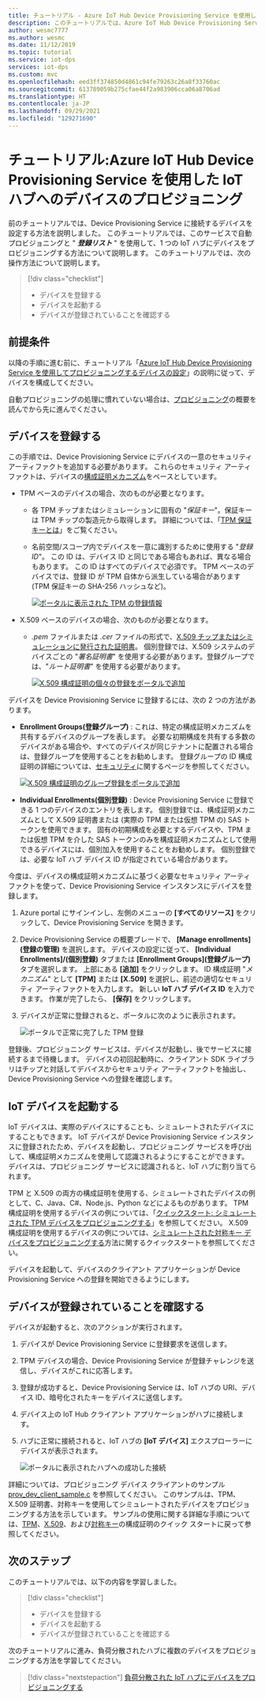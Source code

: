 ```yaml
---
title: チュートリアル - Azure IoT Hub Device Provisioning Service を使用してデバイスをプロビジョニングする
description: このチュートリアルでは、Azure IoT Hub Device Provisioning Service (DPS) を使用して 1 つの IoT ハブにデバイスをプロビジョニングする方法を説明します。
author: wesmc7777
ms.author: wesmc
ms.date: 11/12/2019
ms.topic: tutorial
ms.service: iot-dps
services: iot-dps
ms.custom: mvc
ms.openlocfilehash: eed3ff374850d4861c94fe79263c26a8f33760ac
ms.sourcegitcommit: 613789059b275cfae44f2a983906cca06a8706ad
ms.translationtype: HT
ms.contentlocale: ja-JP
ms.lasthandoff: 09/29/2021
ms.locfileid: "129271690"
---
```

# <a name="tutorial-provision-the-device-to-an-iot-hub-using-the-azure-iot-hub-device-provisioning-service"></a>チュートリアル:Azure IoT Hub Device Provisioning Service を使用した IoT ハブへのデバイスのプロビジョニング

前のチュートリアルでは、Device Provisioning Service に接続するデバイスを設定する方法を説明しました。 このチュートリアルでは、このサービスで自動プロビジョニングと " **_登録リスト_** " を使用して、1 つの IoT ハブにデバイスをプロビジョニングする方法について説明します。 このチュートリアルでは、次の操作方法について説明します。

> [!div class="checklist"]
> * デバイスを登録する
> * デバイスを起動する
> * デバイスが登録されていることを確認する

## <a name="prerequisites"></a>前提条件

以降の手順に進む前に、チュートリアル「[Azure IoT Hub Device Provisioning Service を使用してプロビジョニングするデバイスの設定](./tutorial-set-up-device.md)」の説明に従って、デバイスを構成してください。

自動プロビジョニングの処理に慣れていない場合は、[プロビジョニング](about-iot-dps.md#provisioning-process)の概要を読んでから先に進んでください。

<a id="enrolldevice"></a>
## <a name="enroll-the-device"></a>デバイスを登録する

この手順では、Device Provisioning Service にデバイスの一意のセキュリティ アーティファクトを追加する必要があります。 これらのセキュリティ アーティファクトは、デバイスの[構成証明メカニズム](concepts-service.md#attestation-mechanism)をベースとしています。

- TPM ベースのデバイスの場合、次のものが必要となります。
    - 各 TPM チップまたはシミュレーションに固有の "*保証キー*"。保証キーは TPM チップの製造元から取得します。  詳細については、「[TPM 保証キーとは](/previous-versions/windows/it-pro/windows-server-2008-R2-and-2008/cc770443(v=ws.11))」をご覧ください。
    - 名前空間/スコープ内でデバイスを一意に識別するために使用する "*登録 ID*"。 この ID は、デバイス ID と同じである場合もあれば、異なる場合もあります。 この ID はすべてのデバイスで必須です。 TPM ベースのデバイスでは、登録 ID が TPM 自体から派生している場合があります (TPM 保証キーの SHA-256 ハッシュなど)。

      [![ポータルに表示された TPM の登録情報](./media/tutorial-provision-device-to-hub/tpm-device-enrollment.png)](./media/tutorial-provision-device-to-hub/tpm-device-enrollment.png#lightbox)  

- X.509 ベースのデバイスの場合、次のものが必要となります。
    - *.pem* ファイルまたは *.cer* ファイルの形式で、[X.509 チップまたはシミュレーションに発行された証明書](/windows/win32/seccertenroll/about-x-509-public-key-certificates)。 個別登録では、X.509 システムのデバイスごとの "*署名証明書*" を使用する必要があります。登録グループでは、"*ルート証明書*" を使用する必要があります。 

      [![X.509 構成証明の個々の登録をポータルで追加](./media/tutorial-provision-device-to-hub/individual-enrollment.png)](./media/tutorial-provision-device-to-hub/individual-enrollment.png#lightbox)

デバイスを Device Provisioning Service に登録するには、次の 2 つの方法があります。

- **Enrollment Groups\(登録グループ\)** : これは、特定の構成証明メカニズムを共有するデバイスのグループを表します。 必要な初期構成を共有する多数のデバイスがある場合や、すべてのデバイスが同じテナントに配置される場合は、登録グループを使用することをお勧めします。 登録グループの ID 構成証明の詳細については、[セキュリティ](concepts-x509-attestation.md#controlling-device-access-to-the-provisioning-service-with-x509-certificates)に関するページを参照してください。

    [![X.509 構成証明のグループ登録をポータルで追加](./media/tutorial-provision-device-to-hub/group-enrollment.png)](./media/tutorial-provision-device-to-hub/group-enrollment.png#lightbox)

- **Individual Enrollments\(個別登録\)** : Device Provisioning Service に登録できる 1 つのデバイスのエントリを表します。 個別登録では、構成証明メカニズムとして X.509 証明書または (実際の TPM または仮想 TPM の) SAS トークンを使用できます。 固有の初期構成を必要とするデバイスや、TPM または仮想 TPM を介した SAS トークンのみを構成証明メカニズムとして使用できるデバイスには、個別加入を使用することをお勧めします。 個別登録では、必要な IoT ハブ デバイス ID が指定されている場合があります。

今度は、デバイスの構成証明メカニズムに基づく必要なセキュリティ アーティファクトを使って、Device Provisioning Service インスタンスにデバイスを登録します。 

1. Azure portal にサインインし、左側のメニューの **[すべてのリソース]** をクリックして、Device Provisioning Service を開きます。

2. Device Provisioning Service の概要ブレードで、 **[Manage enrollments]\(登録の管理\)** を選択します。 デバイスの設定に従って、 **[Individual Enrollments]/(個別登録\)** タブまたは **[Enrollment Groups]\(登録グループ\)** タブを選択します。 上部にある **[追加]** をクリックします。 ID 構成証明 "*メカニズム*" として **[TPM]** または **[X.509]** を選択し、前述の適切なセキュリティ アーティファクトを入力します。 新しい **IoT ハブ デバイス ID** を入力できます。 作業が完了したら、 **[保存]** をクリックします。 

3. デバイスが正常に登録されると、ポータルに次のように表示されます。

    ![ポータルで正常に完了した TPM 登録](./media/tutorial-provision-device-to-hub/tpm-enrollment-success.png)

登録後、プロビジョニング サービスは、デバイスが起動し、後でサービスに接続するまで待機します。 デバイスの初回起動時に、クライアント SDK ライブラリはチップと対話してデバイスからセキュリティ アーティファクトを抽出し、Device Provisioning Service への登録を確認します。 

## <a name="start-the-iot-device"></a>IoT デバイスを起動する

IoT デバイスは、実際のデバイスにすることも、シミュレートされたデバイスにすることもできます。 IoT デバイスが Device Provisioning Service インスタンスに登録されたため、デバイスを起動し、プロビジョニング サービスを呼び出して、構成証明メカニズムを使用して認識されるようにすることができます。 デバイスは、プロビジョニング サービスに認識されると、IoT ハブに割り当てられます。

TPM と X.509 の両方の構成証明を使用する、シミュレートされたデバイスの例として、C、Java、C#、Node.js、Python などによるものがあります。  TPM 構成証明を使用するデバイスの例については、「[クイックスタート: シミュレートされた TPM デバイスをプロビジョニングする](quick-create-simulated-device-tpm.md)」を参照してください。 X.509 構成証明を使用するデバイスの例については、[シミュレートされた対称キー デバイスをプロビジョニングする](quick-create-simulated-device-x509.md#prepare-and-run-the-device-provisioning-code)方法に関するクイックスタートを参照してください。

デバイスを起動して、デバイスのクライアント アプリケーションが Device Provisioning Service への登録を開始できるようにします。  

## <a name="verify-the-device-is-registered"></a>デバイスが登録されていることを確認する

デバイスが起動すると、次のアクションが実行されます。

1. デバイスが Device Provisioning Service に登録要求を送信します。
2. TPM デバイスの場合、Device Provisioning Service が登録チャレンジを送信し、デバイスがこれに応答します。 
3. 登録が成功すると、Device Provisioning Service は、IoT ハブの URI、デバイス ID、暗号化されたキーをデバイスに送信します。 
4. デバイス上の IoT Hub クライアント アプリケーションがハブに接続します。 
5. ハブに正常に接続されると、IoT ハブの **[IoT デバイス]** エクスプローラーにデバイスが表示されます。 

    ![ポータルに表示されたハブへの成功した接続](./media/tutorial-provision-device-to-hub/hub-connect-success.png)

詳細については、プロビジョニング デバイス クライアントのサンプル [prov_dev_client_sample.c](https://github.com/Azure/azure-iot-sdk-c/blob/master/provisioning_client/samples/prov_dev_client_sample/prov_dev_client_sample.c) を参照してください。 このサンプルは、TPM、X.509 証明書、対称キーを使用してシミュレートされたデバイスをプロビジョニングする方法を示しています。 サンプルの使用に関する詳細な手順については、[TPM](./quick-create-simulated-device-tpm.md)、[X.509](./quick-create-simulated-device-x509.md)、および[対称キー](./quick-create-simulated-device-symm-key.md)の構成証明のクイック スタートに戻って参照してください。

## <a name="next-steps"></a>次のステップ
このチュートリアルでは、以下の内容を学習しました。

> [!div class="checklist"]
> * デバイスを登録する
> * デバイスを起動する
> * デバイスが登録されていることを確認する

次のチュートリアルに進み、負荷分散されたハブに複数のデバイスをプロビジョニングする方法を学習してください。

> [!div class="nextstepaction"]
> [負荷分散された IoT ハブにデバイスをプロビジョニングする](./tutorial-provision-multiple-hubs.md)